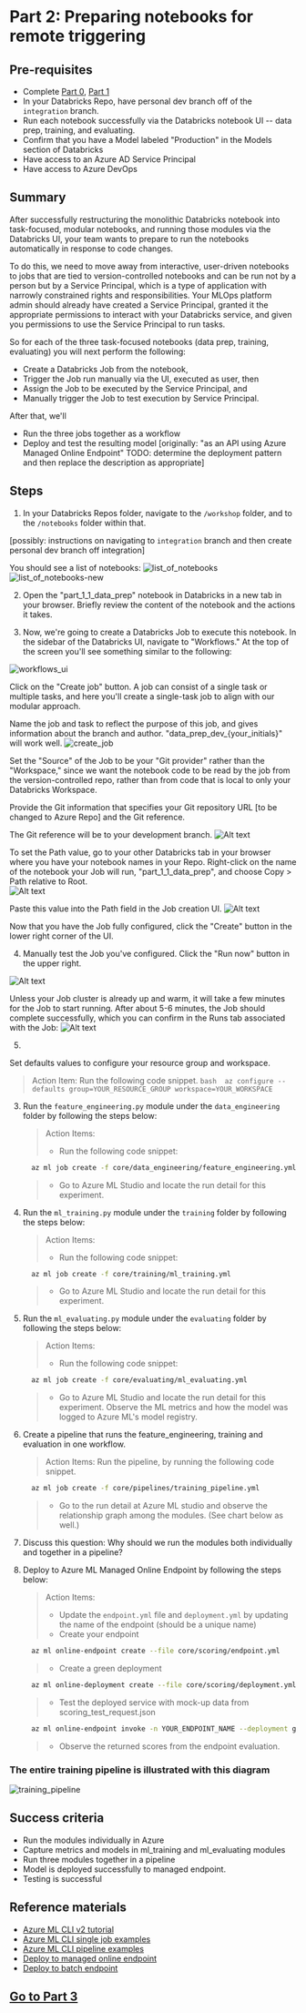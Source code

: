 
# Part 2:  Preparing notebooks for remote triggering

## Pre-requisites
- Complete [Part 0](part_0.md), [Part 1](part_1.md)
- In your Databricks Repo, have personal dev branch off of the `integration` branch. 
- Run each notebook successfully via the Databricks notebook UI -- data prep, training, and evaluating.
- Confirm that you have a Model labeled "Production" in the Models section of Databricks
- Have access to an Azure AD Service Principal
- Have access to Azure DevOps

## Summary 
After successfully restructuring the monolithic Databricks notebook into task-focused, modular notebooks, and running those modules via the Databricks UI, your team wants to prepare to run the notebooks automatically in response to code changes.

To do this, we need to move away from interactive, user-driven notebooks to jobs that are tied to version-controlled notebooks and can be run not by a person but by a Service Principal, which is a type of application with narrowly constrained rights and responsibilities. Your MLOps platform admin should already have created a Service Principal, granted it the appropriate permissions to interact with your Databricks service, and given you permissions to use the Service Principal to run tasks.

So for each of the three task-focused notebooks (data prep, training, evaluating) you will next perform the following:
- Create a Databricks Job from the notebook, 
- Trigger the Job run manually via the UI, executed as user, then 
- Assign the Job to be executed by the Service Principal, and
- Manually trigger the Job to test execution by Service Principal.

After that, we'll 
- Run the three jobs together as a workflow
- Deploy and test the resulting model [originally: "as an API using Azure Managed Online Endpoint" TODO: determine the deployment pattern and then replace the description as appropriate]


## Steps
1. In your Databricks Repos folder, navigate to the `/workshop` folder, and to the `/notebooks` folder within that. 

[possibly: instructions on navigating to `integration` branch and then create personal dev branch off integration]

You should see a list of notebooks:
![list_of_notebooks](image-1.png)
![list_of_notebooks-new](images/list_of_notebooks.png)

2. Open the "part_1_1_data_prep" notebook in Databricks in a new tab in your browser. Briefly review the content of the notebook and the actions it takes. 

3. Now, we're going to create a Databricks Job to execute this notebook. In the sidebar of the Databricks UI, navigate to "Workflows." At the top of the screen you'll see something similar to the following:

![workflows_ui](image.png)

Click on the "Create job" button. A job can consist of a single task or multiple tasks, and here you'll create a single-task job to align with our modular approach. 

Name the job and task to reflect the purpose of this job, and gives information about the branch and author. "data_prep_dev_{your_initials}" will work well.
![create_job](image-2.png)

Set the "Source" of the Job to be your "Git provider" rather than the "Workspace," since we want the notebook code to be read by the job from the version-controlled repo, rather than from code that is local to only your Databricks Workspace.

Provide the Git information that specifies your Git repository URL [to be changed to Azure Repo] and the Git reference.

The Git reference will be to your development branch.
![Alt text](image-3.png)

To set the Path value, go to your other Databricks tab in your browser where you have your notebook names in your Repo. Right-click on the name of the notebook your Job will run, "part_1_1_data_prep", and choose Copy > Path relative to Root.  
![Alt text](image-4.png)

Paste this value into the Path field in the Job creation UI.
![Alt text](image-5.png)

Now that you have the Job fully configured, click the "Create" button in the lower right corner of the UI.

4. Manually test the Job you've configured. Click the "Run now" button in the upper right.

![Alt text](image-6.png)

Unless your Job cluster is already up and warm, it will take a few minutes for the Job to start running. After about 5-6 minutes, the Job should complete successfully, which you can confirm in the Runs tab associated with the Job:
![Alt text](image-7.png)

5. 

Set defaults values to configure your resource group and workspace.
   > Action Item: Run the following code snippet.
    ```bash 
    az configure --defaults group=YOUR_RESOURCE_GROUP workspace=YOUR_WORKSPACE
    ```

3. Run the ```feature_engineering.py``` module under the ```data_engineering``` folder by following the steps below:
   > Action Items:
   > - Run the following code snippet:
      ```bash 
        az ml job create -f core/data_engineering/feature_engineering.yml 
      ```
   > - Go to Azure ML Studio and locate the run detail for this experiment.

4. Run the ```ml_training.py``` module under the ```training``` folder by following the steps below:
   > Action Items:
   > - Run the following code snippet:
      ```bash 
        az ml job create -f core/training/ml_training.yml 
      ```
   > - Go to Azure ML Studio and locate the run detail for this experiment.

5. Run the ```ml_evaluating.py``` module under the ```evaluating``` folder by following the steps below:
   > Action Items: 
   > - Run the following code snippet:

      ```bash 
        az ml job create -f core/evaluating/ml_evaluating.yml 
      ```
   > - Go to Azure ML Studio and locate the run detail for this experiment. Observe the ML metrics and how the model was logged to Azure ML's model registry.

6. Create a pipeline that runs the feature_engineering, training and evaluation in one workflow.
   > Action Items: Run the pipeline, by running the following code snippet.
   
      ```bash 
        az ml job create -f core/pipelines/training_pipeline.yml 
      ```
   > - Go to the run detail at Azure ML studio and observe the relationship graph among the modules. (See chart below as well.)

7. Discuss this question: Why should we run the modules both individually and together in a pipeline? 

8. Deploy to Azure ML Managed Online Endpoint by following the steps below:
   > Action Items:
   > - Update the ```endpoint.yml``` file and ```deployment.yml``` by updating the name of the endpoint (should be a unique name)
   > - Create your endpoint
      ```bash 
        az ml online-endpoint create --file core/scoring/endpoint.yml 
      ```
   > - Create a green deployment 
      ```bash 
        az ml online-deployment create --file core/scoring/deployment.yml 
      ```
   > - Test the deployed service with mock-up data from scoring_test_request.json
      ```bash 
        az ml online-endpoint invoke -n YOUR_ENDPOINT_NAME --deployment green --request-file core/scoring/scoring_test_request.json 
      ``` 
   > - Observe the returned scores from the endpoint evaluation.

### The entire training pipeline is illustrated with this diagram
![training_pipeline](images/training_pipeline.png)

## Success criteria
- Run the modules individually in Azure 
- Capture metrics and models in ml_training and ml_evaluating modules
- Run three modules together in a pipeline
- Model is deployed successfully to managed endpoint. 
- Testing is successful

## Reference materials
- [Azure ML CLI v2 tutorial](https://docs.microsoft.com/en-us/learn/paths/train-models-azure-machine-learning-cli-v2/)
- [Azure ML CLI single job examples](https://github.com/Azure/azureml-examples/tree/main/cli/jobs/single-step)
- [Azure ML CLI pipeline examples](https://github.com/Azure/azureml-examples/tree/main/cli/jobs/pipelines)
- [Deploy to managed online endpoint](https://docs.microsoft.com/en-us/azure/machine-learning/how-to-deploy-managed-online-endpoints)
- [Deploy to batch endpoint](https://docs.microsoft.com/en-us/azure/machine-learning/how-to-use-batch-endpoint)

## [Go to Part 3](part_3.md)
